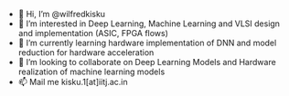 - 👋 Hi, I’m @wilfredkisku
- 👀 I’m interested in Deep Learning, Machine Learning and VLSI design and implementation (ASIC, FPGA flows)
- 🌱 I’m currently learning hardware implementation of DNN and model reduction for hardware acceleration
- 💞️ I’m looking to collaborate on Deep Learning Models and Hardware realization of machine learning models 
- 📫 Mail me kisku.1[at]iitj.ac.in

<!---
wilfredkisku/wilfredkisku is a ✨ special ✨ repository because its `README.md` (this file) appears on your GitHub profile.
You can click the Preview link to take a look at your changes.
--->

